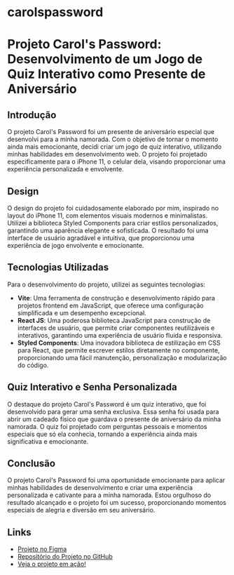 # carolspassword
# Projeto Carol's Password: Desenvolvimento de um Jogo de Quiz Interativo como Presente de Aniversário

## Introdução

O projeto Carol's Password foi um presente de aniversário especial que desenvolvi para a minha namorada.
Com o objetivo de tornar o momento ainda mais emocionante, decidi criar um jogo de quiz interativo, 
utilizando minhas habilidades em desenvolvimento web. O projeto foi projetado especificamente para o iPhone 11, 
o celular dela, visando proporcionar uma experiência personalizada e envolvente.

## Design

O design do projeto foi cuidadosamente elaborado por mim, inspirado no layout do iPhone 11, 
com elementos visuais modernos e minimalistas. Utilizei a biblioteca Styled Components para criar estilos personalizados, 
garantindo uma aparência elegante e sofisticada. O resultado foi uma interface de usuário agradável e intuitiva, 
que proporcionou uma experiência de jogo envolvente e emocionante.

## Tecnologias Utilizadas

Para o desenvolvimento do projeto, utilizei as seguintes tecnologias:

- **Vite**: Uma ferramenta de construção e desenvolvimento rápido para projetos frontend em JavaScript, que oferece uma configuração simplificada e um desempenho excepcional.
- **React JS**: Uma poderosa biblioteca JavaScript para construção de interfaces de usuário, que permite criar componentes reutilizáveis e interativos, garantindo uma experiência de usuário fluida e responsiva.
- **Styled Components**: Uma inovadora biblioteca de estilização em CSS para React, que permite escrever estilos diretamente no componente, proporcionando uma fácil manutenção, personalização e modularização do código.

## Quiz Interativo e Senha Personalizada

O destaque do projeto Carol's Password é um quiz interativo, que foi desenvolvido para gerar uma senha exclusiva.
Essa senha foi usada para abrir um cadeado físico que guardava o presente de aniversário da minha namorada. 
O quiz foi projetado com perguntas pessoais e momentos especiais que só ela conhecia, tornando a experiência ainda mais significativa e emocionante.


## Conclusão

O projeto Carol's Password foi uma oportunidade emocionante para aplicar minhas habilidades de desenvolvimento 
e criar uma experiência personalizada e cativante para a minha namorada. Estou orgulhoso do resultado alcançado 
e o projeto foi um sucesso, proporcionando momentos especiais de alegria e diversão em seu aniversário.

## Links

- [Projeto no Figma](https://www.figma.com/file/Ic9azMtgtYR5Wccq8BxvGe/Iphone-11-(Copy)?node-id=0-1&t=1VGhb5ZhOSaOmbcf-0)
- [Repositório do Projeto no GitHub](https://github.com/aleffreitas/carolspassword)
- [Veja o projeto em ação!](https://carolspassword.vercel.app/)
